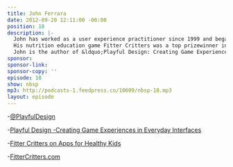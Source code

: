 ```yaml
---
title: John Ferrara
date: 2012-09-20 12:11:00 -06:00
position: 18
description: |-
  John has worked as a user experience practitioner since 1999 and began designing video games in 2001.
  His nutrition education game Fitter Critters was a top prizewinner in the 2010 Apps for Healthy Kids contest sponsored by Michelle Obama&rsquo;s &ldquo;Let&rsquo;s Move!&rdquo; campaign, and it is currently being tested in public elementary schools.
  John is the author of &ldquo;Playful Design: Creating Game Experiences in Everyday Interfaces&rdquo;
sponsor: 
sponsor-link: 
sponsor-copy: ''
episode: 18
show: nbsp
mp3: http://podcasts-1.feedpress.co/10609/nbsp-18.mp3
layout: episode
---
```


-[@PlayfulDesign](http://twitter.com/PlayfulDesign)

-[Playful Design -Creating Game Experiences in Everyday Interfaces](http://rosenfeldmedia.com/books/game-design/)

-[Fitter Critters on Apps for Healthy Kids](http://appsforhealthykids.com/submissions/6134-fitter-critters)

-[FitterCritters.com](http://fittercritters.com/index.php)
